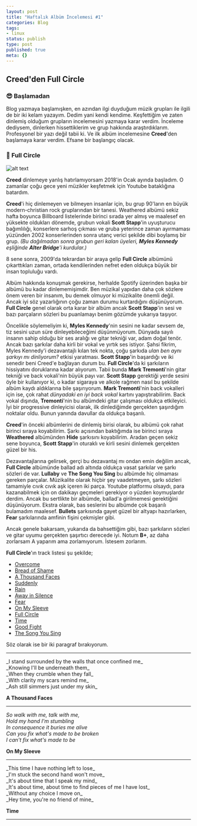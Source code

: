 ```yaml
---
layout: post
title: "Haftalık Albüm İncelemesi #1"
categories: Blog
tags:
- linux
status: publish
type: post
published: true
meta: {}
---
```


## Creed'den Full Circle

### 😎 Başlamadan

Blog yazmaya başlamışken, en azından ilgi duyduğum müzik grupları ile ilgili de bir iki kelam yazayım. Dedim yani kendi kendime. Keşfettiğim ve zaten dinlemiş olduğum grupların incelemesini yazmaya karar verdim. İnceleme dediysem, dinlerken hissettiklerim ve grup hakkında araştırdıklarım. Profesyonel bir yazı değil tabii ki. Ve ilk albüm incelemesine **Creed**'den başlamaya karar verdim. Efsane bir başlangıç olacak.

### 🎵 Full Circle



![alt text](https://3.bp.blogspot.com/-Ks__Fz-D8Y4/ThUfZIdiY1I/AAAAAAAAAFI/UjS1jUKRJ5s/s1600/Full+Circle.jpg "Full Circle")

**Creed** dinlemeye yanlış hatırlamıyorsam 2018'in Ocak ayında başladım. O zamanlar çoğu gece yeni müzikler keşfetmek için Youtube bataklığına batardım.

**Creed**'i hiç dinlemeyen ve bilmeyen insanlar için, bu grup 90'ların en büyük modern-christian rock gruplarından bir tanesi. Weathered albümü sekiz hafta boyunca Billboard listelerinde birinci sırada yer almış ve maalesef en yüksekte oldukları dönemde, grubun vokali **Scott Stapp**'in uyuşturucu bağımlılığı, konserlere sarhoş çıkması ve gruba yeterince zaman ayırmaması yüzünden 2002 konserlerinden sonra utanç verici şekilde dibi boylamış bir grup. _(Bu dağılmadan sonra grubun geri kalan üyeleri, **Myles Kennedy** eşliğinde **Alter Bridge**'i kurdular.)_

8 sene sonra, 2009'da tekrardan bir araya gelip **Full Circle** albümünü çıkarttıkları zaman, ortada kendilerinden nefret eden oldukça büyük bir insan topluluğu vardı.

Albüm hakkında konuşmak gerekirse, herhalde Spotify üzerinden başka bir albümü bu kadar dinlememişimdir. Ben müzikal yapıdan daha çok sözlere önem veren bir insanım, bu demek olmuyor ki müzikalite önemli değil. Ancak iyi söz yazarlığının çoğu zaman durumu kurtardığını düşünüyorum. **Full Circle** genel olarak orta karar bir albüm ancak **Scott Stapp**'in sesi ve bazı parçaların sözleri bu puanlamayı benim gözümde yukarıya taşıyor.

Öncelikle söylemeliyim ki, **Myles Kennedy**'nin sesini ne kadar sevsem de, tiz sesini uzun süre dinleyebileceğimi düşünmüyorum. Dünyada sayılı insanın sahip olduğu bir ses aralığı ve gitar tekniği var, adam doğal tenör. Ancak bazı şarkılar daha kirli bir vokal ve yırtık ses istiyor. Şahsi fikrim, Myles Kennedy'i dezavantajlı kılan tek nokta, çoğu şarkıda _ulan ben aynı şarkıyı mı dinliyorum?_ etkisi yaratması. **Scott Stapp**'in başardığı ve iki senedir beni Creed'e bağlayan durum bu. **Full Circle**'da ki şarkıların hissiyatını doruklarına kadar alıyorum. Tabii bunda **Mark Tremonti**'nin gitar tekniği ve back vokali'nin büyük payı var. **Scott Stapp** gerektiği yerde sesini öyle bir kullanıyor ki, o kadar sigaraya ve alkole rağmen nasıl bu şekilde albüm kaydı aldıklarına bile şaşırıyorum. **Mark Tremonti**'nin back vokalleri için ise, çok rahat _dünyadaki en iyi back vokal_ kartını yapıştırabilirim. Back vokal dışında, **Tremonti**'nin bu albümdeki gitar çalışması oldukça etkileyici. İyi bir progressive dinleyicisi olarak, ilk dinlediğimde gerçekten şaşırdığım noktalar oldu. Bunun yanında davullar da oldukça başarılı.

**Creed**'in önceki albümlerini de dinlemiş birisi olarak, bu albümü çok rahat birinci sıraya koyabilirim. Şarkı açısından baktığımda ise birinci sıraya **Weathered** albümünden **Hide** şarkısını koyabilirim. Aradan geçen sekiz sene boyunca, **Scott Stapp**'in oturaklı ve kirli sesini dinlemek gerçekten güzel bir his.

Dezavantajlarına gelirsek, gerçi bu dezavantaj mı ondan emin değilim ancak, **Full Circle** albümünde ballad adı altında oldukça vasat şarkılar ve şarkı sözleri de var. **Lullaby** ve **The Song You Sing** bu albümde hiç olmaması gereken parçalar. Müzikalite olarak hiçbir şey vaadetmeyen, şarkı sözleri tamamiyle cıvık cıvık aşk içeren iki parça. Youtube platformu olsaydı, para kazanabilmek için on dakikayı geçmeleri gerekiyor o yüzden koymuşlardır derdim. Ancak bu sertlikte bir albümde, ballad'a girilmemesi gerektiğini düşünüyorum. Ekstra olarak, bas seslerini bu albümde çok başarılı bulamadım maalesef. **Bullets** şarkısında gayet güzel bir altyapı hazırlarken, **Fear** şarkılarında amfinin fişini çekmişler gibi.

Ancak genele bakarsam, yukarıda da bahsettiğim gibi, bazı şarkıların sözleri ve gitar uyumu gerçekten şaşırtıcı derecede iyi. Notum **B+**, az daha zorlarsam A yaparım ama zorlamıyorum. İstesem zorlarım.

**Full Circle**'ın track listesi şu şekilde;

- [Overcome](https://www.youtube.com/watch?v=lXIhBmBgoJI&list=PL976F4FB198BAAE98&index=1) 
- [Bread of Shame](https://www.youtube.com/watch?v=P2jeBMPIJZg&list=PL976F4FB198BAAE98&index=2) 
- [A Thousand Faces](https://www.youtube.com/watch?v=ZYlXD5nS35U) 
- [Suddenly](https://www.youtube.com/watch?v=Za_17uEHeO4&list=PL976F4FB198BAAE98&index=4) 
- [Rain](https://www.youtube.com/watch?v=P8qaTgj2ENI&list=PL976F4FB198BAAE98&index=5) 
- [Away in Silence](https://www.youtube.com/watch?v=FRN5vPR75ms&list=PL976F4FB198BAAE98&index=6) 
- [Fear](https://www.youtube.com/watch?v=birhH9F0AZQ&list=PL976F4FB198BAAE98&index=7) 
- [On My Sleeve](https://www.youtube.com/watch?v=HZS3YNnlQ2M) 
- [Full Circle](https://www.youtube.com/watch?v=bxBDBrCJgIU&list=PL976F4FB198BAAE98&index=9) 
- [Time](https://www.youtube.com/watch?v=LRkYiRnRzY0) 
- [Good Fight](https://www.youtube.com/watch?v=OCZWuipDz9c&list=PL976F4FB198BAAE98&index=11) 
- [The Song You Sing](https://www.youtube.com/watch?v=KVef5qTG6ZU&list=PL976F4FB198BAAE98&index=12) 

Söz olarak ise bir iki paragraf bırakıyorum.
<hr>
_I stand surrounded by the walls that once confined me_<br>
_Knowing I'll be underneath them_<br>
_When they crumble when they fall_<br>
_With clarity my scars remind me_<br>
_Ash still simmers just under my skin_<br> 

**A Thousand Faces**
<hr>

_So walk with me, talk with me,_<br>
_Hold my hand I'm stumbling_<br>
_In consequence it buries me alive_<br>
_Can you fix what's made to be broken_<br>
_I can't fix what's made to be_<br>

**On My Sleeve**
<hr>
_This time I have nothing left to lose_<br>
_I'm stuck the second hand won't move_<br>
_It's about time that I speak my mind_<br>
_It's about time, about time to find pieces of me I have lost_<br>
_Without any choice I move on_<br>
_Hey time, you're no friend of mine_<br>

**Time**

<hr>
